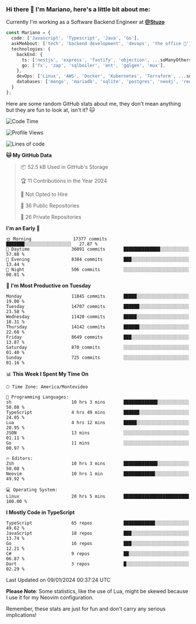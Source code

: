 ### Hi there 👋 I'm Mariano, here's a little bit about me:

Currently I'm working as a Software Backend Engineer at [**@Stuzo**](https://www.stuzo.com/)

```ts
const Mariano = {
  code: ['Javascript', 'Typescript', 'Java', 'Go'],
  askMeAbout: ['tech', 'backend development', 'devops', 'the office 💼'],
  technologies: {
    backEnd: {
      ts: ['nestjs', 'express', 'fastify', 'objection', ...soManyOthersFrameworks],
      go: ['fx', 'zap', 'sqlboiler', 'ent', 'gqlgen', 'mux'],
    },
    devOps: ['Linux', 'AWS', 'Docker', 'Kubernetes', 'Terraform', ...soManyOthersTools],
    databases: ['mongo', 'mariadb', 'sqlite', 'postgres', 'neo4j', 'redis', ...],
  }
};
```

Here are some random GitHub stats about me, they don't mean anything but they are fun to look at, isn't it? 🐱

<!--START_SECTION:waka-->
![Code Time](http://img.shields.io/badge/Code%20Time-1%2C477%20hrs-blue)

![Profile Views](http://img.shields.io/badge/Profile%20Views-0-blue)

![Lines of code](https://img.shields.io/badge/From%20Hello%20World%20I%27ve%20Written-13.5%20million%20lines%20of%20code-blue)

**🐱 My GitHub Data** 

> 📦 52.5 kB Used in GitHub's Storage 
 > 
> 🏆 11 Contributions in the Year 2024
 > 
> 🚫 Not Opted to Hire
 > 
> 📜 36 Public Repositories 
 > 
> 🔑 26 Private Repositories 
 > 
**I'm an Early 🐤** 

```text
🌞 Morning                17377 commits       ███████░░░░░░░░░░░░░░░░░░   27.87 % 
🌆 Daytime                36091 commits       ██████████████░░░░░░░░░░░   57.88 % 
🌃 Evening                8384 commits        ███░░░░░░░░░░░░░░░░░░░░░░   13.44 % 
🌙 Night                  506 commits         ░░░░░░░░░░░░░░░░░░░░░░░░░   00.81 % 
```
📅 **I'm Most Productive on Tuesday** 

```text
Monday                   11845 commits       █████░░░░░░░░░░░░░░░░░░░░   19.00 % 
Tuesday                  14707 commits       ██████░░░░░░░░░░░░░░░░░░░   23.58 % 
Wednesday                11420 commits       █████░░░░░░░░░░░░░░░░░░░░   18.31 % 
Thursday                 14142 commits       ██████░░░░░░░░░░░░░░░░░░░   22.68 % 
Friday                   8649 commits        ███░░░░░░░░░░░░░░░░░░░░░░   13.87 % 
Saturday                 870 commits         ░░░░░░░░░░░░░░░░░░░░░░░░░   01.40 % 
Sunday                   725 commits         ░░░░░░░░░░░░░░░░░░░░░░░░░   01.16 % 
```


📊 **This Week I Spent My Time On** 

```text
🕑︎ Time Zone: America/Montevideo

💬 Programming Languages: 
sh                       10 hrs 3 mins       █████████████░░░░░░░░░░░░   50.08 % 
TypeScript               4 hrs 49 mins       ██████░░░░░░░░░░░░░░░░░░░   24.05 % 
Lua                      4 hrs 12 mins       █████░░░░░░░░░░░░░░░░░░░░   20.95 % 
JSON                     13 mins             ░░░░░░░░░░░░░░░░░░░░░░░░░   01.11 % 
Go                       11 mins             ░░░░░░░░░░░░░░░░░░░░░░░░░   00.97 % 

🔥 Editors: 
Zsh                      10 hrs 3 mins       █████████████░░░░░░░░░░░░   50.08 % 
Neovim                   10 hrs 1 min        ████████████░░░░░░░░░░░░░   49.92 % 

💻 Operating System: 
Linux                    20 hrs 5 mins       █████████████████████████   100.00 % 
```

**I Mostly Code in TypeScript** 

```text
TypeScript               65 repos            ████████████░░░░░░░░░░░░░   49.62 % 
JavaScript               18 repos            ███░░░░░░░░░░░░░░░░░░░░░░   13.74 % 
Go                       16 repos            ███░░░░░░░░░░░░░░░░░░░░░░   12.21 % 
C#                       9 repos             ██░░░░░░░░░░░░░░░░░░░░░░░   06.87 % 
Dart                     3 repos             █░░░░░░░░░░░░░░░░░░░░░░░░   02.29 % 
```




 Last Updated on 09/01/2024 00:37:24 UTC
<!--END_SECTION:waka-->

**Please Note**: Some statistics, like the use of Lua, might be skewed because I use it for my Neovim configuration.

Remember, these stats are just for fun and don't carry any serious implications!
